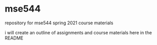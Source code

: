 # mse544
repository for mse544 spring 2021 course materials

i will create an outline of assignments and course materials here in the README

